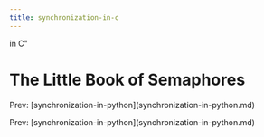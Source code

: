 ```yaml
---
title: synchronization-in-c
---
```


in C\"

# The Little Book of Semaphores

Prev:
\[synchronization-in-python](synchronization-in-python.md)

Prev:
\[synchronization-in-python](synchronization-in-python.md)
